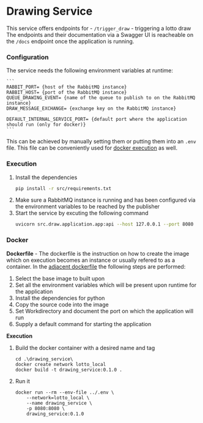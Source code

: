 # Drawing Service

This service offers endpoints for 
    - `/trigger_draw` - triggering a lotto draw
The endpoints and their documentation via a Swagger UI is reacheable on the `/docs` endpoint once the application is running.

### Configuration
The service needs the following environment variables at runtime:

    ```
    RABBIT_PORT= {host of the RabbitMQ instance}
    RABBIT_HOST= {port of the RabbitMQ instance}
    QUEUE_DRAWING_EVENT= {name of the queue to publish to on the RabbitMQ instance}
    DRAW_MESSAGE_EXCHANGE= {exchange key on the RabbitMQ instance}

    DEFAULT_INTERNAL_SERVICE_PORT= {default port where the application should run (only for docker)}
    ```
This can be achieved by manually setting them or putting them into an `.env` file. This file can be conveniently used for [docker execution](#docker) as well.

### Execution
1. Install the dependencies
    ```bash
    pip install -r src/requirements.txt
    ```
2. Make sure a RabbitMQ instance is running and has been configured via the environment variables to be reached by the publisher
3. Start the service by excuting the following command
    ```bash
    uvicorn src.draw.application.app:api --host 127.0.0.1 --port 8080
    ```

### Docker
**Dockerfile** - The dockerfile is the instruction on how to create the image which on execution becomes an instance or usually refered to as a container. In the [adjacent dockerfile](./Dockerfile) the following steps are performed:
1. Select the base image to built upon
2. Set all the environment variables which will be present upon runtime for the application
3. Install the dependencies for python
4. Copy the source code into the image
5. Set Workdirectory and document the port on which the application will run 
6. Supply a default command for starting the application

**Execution**

1. Build the docker container with a desired name and tag
    ```
    cd .\drawing_service\
    docker create network lotto_local
    docker build -t drawing_service:0.1.0 .
    ```
2. Run it 
    ```
    docker run --rm --env-file ../.env \
        --network=lotto_local \
        --name drawing_service \
        -p 8080:8080 \
        drawing_service:0.1.0
    ```